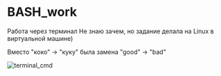 # BASH_work
Работа через терминал
Не знаю зачем, но задание делала на Linux в виртуальной машине)

Вместо "коко" -> "куку" была замена "good" -> "bad"





![terminal_cmd](https://user-images.githubusercontent.com/86566838/158987344-0643a9df-765c-4da6-8758-0bca55e7a84a.jpg)
